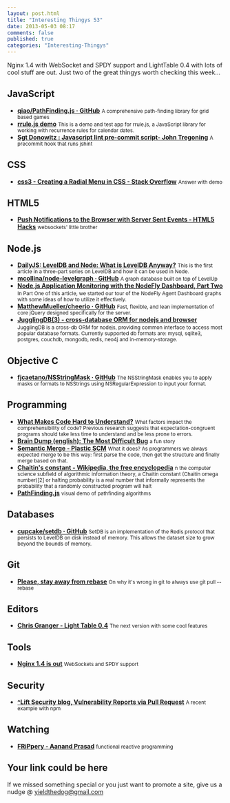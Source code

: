 ```yaml
--- 
layout: post.html 
title: "Interesting Thingys 53" 
date: 2013-05-03 08:17 
comments: false 
published: true 
categories: "Interesting-Thingys" 
--- 
```

Nginx 1.4 with WebSocket and SPDY support and LightTable 0.4 with lots of cool stuff are out. Just two of the great thingys worth checking this week…

<!-- More -->

## JavaScript

- **[qiao/PathFinding.js · GitHub](https://github.com/qiao/PathFinding.js)**
    <small>A comprehensive path-finding library for grid based games</small>
- **[rrule.js demo](http://jkbr.github.io/rrule/)**
    <small>This is a demo and test app for rrule.js, a JavaScript library for working with recurrence rules for calendar dates.</small>
- **[Sgt Donowitz : Javascript lint pre-commit script- John Tregoning](http://jt.io/2013/git-pre-commit-js-lint-script/)**
    <small>A precommit hook that runs jshint</small>
 
## CSS

- **[css3 - Creating a Radial Menu in CSS - Stack Overflow](http://stackoverflow.com/questions/13132864/creating-a-radial-menu-in-css/13137862#13137862)**
    <small>Answer with demo</small>
 
## HTML5

- **[Push Notifications to the Browser with Server Sent Events - HTML5 Hacks](http://html5hacks.com/blog/2013/04/21/push-notifications-to-the-browser-with-server-sent-events/)**
    <small>websockets' little brother</small>
 
## Node.js

- **[DailyJS: LevelDB and Node: What is LevelDB Anyway?](http://dailyjs.com/2013/04/19/leveldb-and-node-1/)**
    <small>This is the first article in a three-part series on LevelDB and how it can be used in Node.</small>
- **[mcollina/node-levelgraph · GitHub](https://github.com/mcollina/node-levelgraph)**
    <small>A graph database built on top of LevelUp</small>
- **[Node.js Application Monitoring with the NodeFly Dashboard, Part Two](http://blog.nodefly.com/post/48961128824/node-js-application-monitoring-with-the-nodefly)**
    <small>In Part One of this article, we started our tour of the NodeFly Agent Dashboard graphs with some ideas of how to utilize it effectively. </small>
- **[MatthewMueller/cheerio · GitHub](https://github.com/MatthewMueller/cheerio)**
    <small>Fast, flexible, and lean implementation of core jQuery designed specifically for the server.</small>
- **[JugglingDB(3) - cross-database ORM for nodejs and browser](http://jugglingdb.co/)**
    <small>JugglingDB is a cross-db ORM for nodejs, providing common interface to access most popular database formats. Currently supported db formats are: mysql, sqlite3, postgres, couchdb, mongodb, redis, neo4j and in-memory-storage.</small>
 
## Objective C

- **[fjcaetano/NSStringMask · GitHub](https://github.com/fjcaetano/NSStringMask)**
    <small>The NSStringMask enables you to apply masks or formats to NSStrings using NSRegularExpression to input your format. </small>
 
## Programming

- **[What Makes Code Hard to Understand?](http://arxiv.org/abs/1304.5257)**
    <small>What factors impact the comprehensibility of code? Previous research suggests that expectation-congruent programs should take less time to understand and be less prone to errors.</small>
- **[Brain Dump (english): The Most Difficult Bug](http://en.ricbit.com/2012/06/most-difficult-bug.html)**
    <small>a fun story</small>
- **[Semantic Merge - Plastic SCM](http://www.semanticmerge.com/)**
    <small>What it does? As programmers we always expected merge to be this way: first parse the code, then get the structure and finally merge based on that.</small>
- **[Chaitin's constant - Wikipedia, the free encyclopedia](http://en.wikipedia.org/wiki/Chaitin's_constant)**
    <small>n the computer science subfield of algorithmic information theory, a Chaitin constant (Chaitin omega number)[2] or halting probability is a real number that informally represents the probability that a randomly constructed program will halt</small>
- **[PathFinding.js](http://qiao.github.io/PathFinding.js/visual/)**
    <small>visual demo of pathfinding algorithms</small>
 
## Databases

- **[cupcake/setdb · GitHub](https://github.com/cupcake/setdb)**
    <small>SetDB is an implementation of the Redis protocol that persists to LevelDB on disk instead of memory. This allows the dataset size to grow beyond the bounds of memory.</small>
 
## Git

- **[Please, stay away from rebase](http://geekblog.oneandoneis2.org/index.php/2013/04/30/please-stay-away-from-rebase)**
    <small>On why it's wrong in git to always use git pull --rebase </small>
 
## Editors

- **[Chris Granger - Light Table 0.4](http://www.chris-granger.com/2013/04/28/light-table-040/)**
    <small>The next version with some cool features</small>
 
## Tools

- **[Nginx 1.4 is out](http://nginx.org/en/CHANGES-1.4)**
    <small>WebSockets and SPDY support</small>
 
## Security

- **[^Lift Security blog, Vulnerability Reports via Pull Request](http://blog.liftsecurity.io/post/42882005324/vulnerability-reports-via-pull-request-a-recent)**
    <small>A recent example with npm</small>
 
## Watching

- **[FRiPpery - Aanand Prasad](http://aanandprasad.com/talks/frippery/)**
    <small>functional reactive programming</small>
 
## Your link could be here

If we missed something special or you just want to promote a site, give us a nudge @ <a href='&#109;&#97;&#105;&#108;t&#111;&#58;%7&#57;&#105;eld&#116;%68%65do%67&#64;gmail&#37;2&#69;c&#37;6&#70;m'>y&#105;eldt&#104;&#101;dog&#64;&#103;mail&#46;&#99;&#111;m</a>
